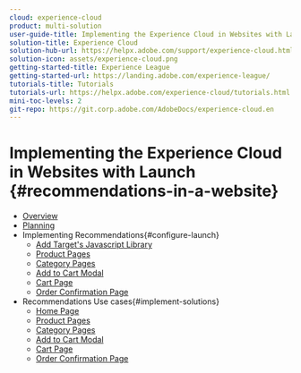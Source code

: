 ```yaml
---
cloud: experience-cloud
product: multi-solution
user-guide-title: Implementing the Experience Cloud in Websites with Launch
solution-title: Experience Cloud
solution-hub-url: https://helpx.adobe.com/support/experience-cloud.html
solution-icon: assets/experience-cloud.png
getting-started-title: Experience League
getting-started-url: https://landing.adobe.com/experience-league/
tutorials-title: Tutorials
tutorials-url: https://helpx.adobe.com/experience-cloud/tutorials.html
mini-toc-levels: 2
git-repo: https://git.corp.adobe.com/AdobeDocs/experience-cloud.en
---
```


# Implementing the Experience Cloud in Websites with Launch {#recommendations-in-a-website}

+ [Overview](index.md)
+ [Planning](implementation/product-pages.md)
+ Implementing Recommendations{#configure-launch}
  + [Add Target's Javascript Library](implementation/product-pages.md)
  + [Product Pages](implementation/product-pages.md)
  + [Category Pages](implementation/product-pages.md)
  + [Add to Cart Modal](implementation/product-pages.md)
  + [Cart Page](implementation/product-pages.md)
  + [Order Confirmation Page](implementation/product-pages.md)
+ Recommendations Use cases{#implement-solutions}
  + [Home Page](implementation/product-pages.md)
  + [Product Pages](implementation/product-pages.md)
  + [Category Pages](implementation/product-pages.md)
  + [Add to Cart Modal](implementation/product-pages.md)
  + [Cart Page](implementation/product-pages.md)
  + [Order Confirmation Page](implementation/product-pages.md)
